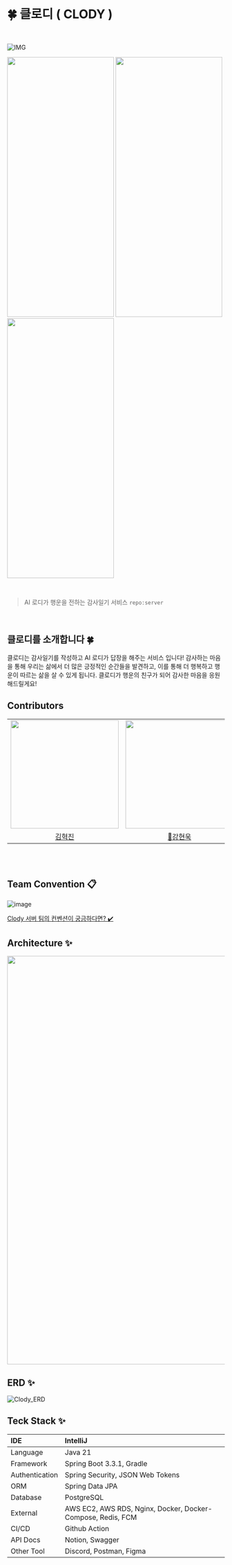 # 🍀 클로디 ( CLODY )
<br>

![IMG](https://github.com/user-attachments/assets/f05b42c6-a11a-4977-ab98-27b4a0ce2796)

<p >
  <img src="https://github.com/user-attachments/assets/d8b5eadd-6a37-408a-8e07-91b40085f0fe" width=247 height=600/>
    <img src="https://github.com/user-attachments/assets/0662e7a8-ac86-47ee-9bc9-d26c667542b2" width=247 height=600/>
    <img src="https://github.com/user-attachments/assets/28b458ca-52c5-4c8e-b91a-e7c26d93171a" width=247 height=600/>
  
</p>



<br>

> AI 로디가 행운을 전하는 감사일기 서비스 `repo:server`


<br>

## 클로디를 소개합니다 🍀

클로디는 감사일기를 작성하고 AI 로디가 답장을 해주는 서비스 입니다! 감사하는 마음을 통해 우리는 삶에서 더 많은 긍정적인 순간들을 발견하고,
이를 통해 더 행복하고 행운이 따르는 삶을 살 수 있게 됩니다. 클로디가 행운의 친구가 되어 감사한 마음을 응원해드릴게요!

## Contributors
<table>
  <tr>
    <td align="center"><img src="https://github.com/user-attachments/assets/924f39bc-62c1-4ac6-8659-c01188b22564" width="250" /></td>
    <td align="center"><img src="https://github.com/user-attachments/assets/6bbb2cfe-13c9-4c95-8caf-64205dc4cfce" width="250" /></td>
    <td align="center"><img src="https://github.com/user-attachments/assets/e3b4a502-c735-41a6-afe9-2ddc1b4f4be9" width="250" /></td>
  </tr>
  <tr>
    <td align="center"><a href="https://github.com/hyukjinKimm"> 김혁진</a></td>
    <td align="center"><a href="https://github.com/hyunw9">👑강현욱</a></td>
    <td align="center"><a href="https://github.com/Yangdaehan">양대한</a></td>
  </tr>
 
</table>

<br>


<br>

## Team Convention 📋
![image](https://github.com/user-attachments/assets/8e6b25b9-7fd3-4bb3-9139-94505a4e0ce5)

[Clody 서버 팀의 컨벤션이 궁금하다면? ✔️](https://tangy-lasagna-a67.notion.site/50fcaf0dff8f4475a01779446a79f534?pvs=4)



## Architecture ✨

<div align=center>
  
<img width="943" src="https://github.com/Team-Clody/Clody_server/assets/107605573/5154cf45-588a-4974-a9b7-73fb82a541f5">

</div>


## ERD ✨

![Clody_ERD](https://github.com/user-attachments/assets/e7c8fedd-a1a0-40ed-b2e5-038116ac8710)


## Teck Stack ✨

| IDE | IntelliJ |
|:---|:---|
| Language | Java 21 |
| Framework | Spring Boot 3.3.1, Gradle |
| Authentication | Spring Security, JSON Web Tokens |
| ORM | Spring Data JPA |
| Database | PostgreSQL |
| External | AWS EC2, AWS RDS, Nginx, Docker, Docker-Compose, Redis, FCM |
| CI/CD | Github Action |
| API Docs | Notion, Swagger |
| Other Tool | Discord, Postman, Figma |
<br>

